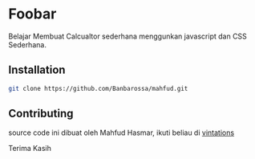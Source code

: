 # Foobar

Belajar Membuat Calcualtor sederhana menggunkan javascript dan CSS Sederhana.

## Installation

```bash
git clone https://github.com/Banbarossa/mahfud.git
```



## Contributing

source code ini dibuat oleh Mahfud Hasmar, ikuti beliau di [vintations](https://vintations.com/)

Terima Kasih
